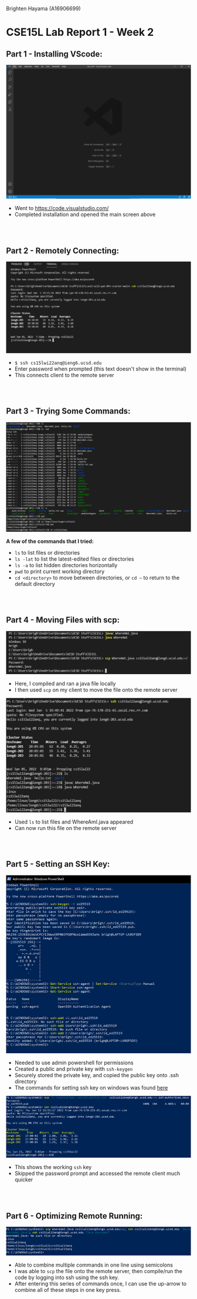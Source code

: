 Brighten Hayama (A16906699)
# **CSE15L Lab Report 1 - Week 2**

## Part 1 - Installing VScode:
![Image](./screenshots/part1-vscodeSetup.PNG)

* Went to https://code.visualstudio.com/
* Completed installation and opened the main screen above

<br/><br/>

## Part 2 - Remotely Connecting:
![Image](./screenshots/part2-RemotelyConnecting.PNG)

* `$ ssh cs15lwi22anq@ieng6.ucsd.edu`
* Enter password when prompted (this text doesn't show in the terminal)
* This connects client to the remote server

<br/><br/>

## Part 3 - Trying Some Commands:
![Image](./screenshots/part3-usingCommands.PNG)

**A few of the commands that I tried:**
* `ls` to list files or directories
* `ls -lat` to list the latest-edited files or directories
* `ls -a` to list hidden directories horizontally
* `pwd` to print current working directory
* `cd <directory>` to move between directories, or `cd ~` to return to the default directory

<br/><br/>

## Part 4 - Moving Files with scp:
![Image](./screenshots/part4-scpFile.PNG)

* Here, I compiled and ran a java file locally
* I then used `scp` on my client to move the file onto the remote server

![Image](./screenshots/part4-runningRemote.PNG)

* Used `ls` to list files and WhereAmI.java appeared
* Can now run this file on the remote server

<br/><br/>

## Part 5 - Setting an SSH Key:
![Image](./screenshots/part5-setupSSH.PNG)

* Needed to use admin powershell for permissions
* Created a public and private key with `ssh-keygen`
* Securely stored the private key, and copied the public key onto .ssh directory
* The commands for setting ssh key on windows was found [here](https://docs.microsoft.com/en-us/windows-server/administration/openssh/openssh_keymanagement#user-key-generation)


![Image](./screenshots/part5-workingSSH.PNG)

* This shows the working `ssh` key
* Skipped the password prompt and accessed the remote client much quicker

<br/><br/>

## Part 6 - Optimizing Remote Running:
![Image](./screenshots/part6-optimize.PNG)

* Able to combine multiple commands in one line using semicolons
* I was able to `scp` the file onto the remote server, then compile/run the code by logging into ssh using the ssh key.
* After entering this series of commands once, I can use the up-arrow to combine all of these steps in one key press.



